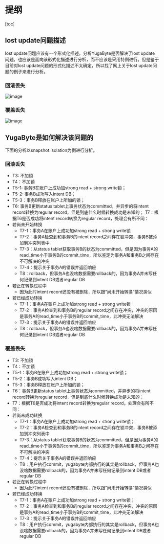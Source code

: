 # 提纲
[toc]

## lost update问题描述
lost update问题应该有一个形式化描述，分析YugaByte是否解决了lost update问题，也应该是面向该形式化描述进行分析，而不应该是采用特例进行。但是鉴于目前对lost update问题的形式化描述不太确定，所以找了网上关于lost update问题的例子来进行分析。

### 回滚丢失
![image](https://img2018.cnblogs.com/blog/1415873/201906/1415873-20190605112809343-999138139.png)

### 覆盖丢失
![image](https://img2018.cnblogs.com/blog/1415873/201906/1415873-20190605112833419-1781156622.png)

## YugaByte是如何解决该问题的
下面的分析以snapshot isolation为例进行分析。

### 回滚丢失
- T3: 不加锁
- T4：不加锁
- T5-1: 事务B在账户上成功加strong read + strong write锁；
- T5-2: 事务B成功写入intent DB；
- T5-3：事务B释放在账户上所加的锁；
- T6: 事务B更新status tablet上事务状态为committed，并异步的将intent record转换为regular record，但是到底什么时候转换成功是未知的；
T7：根据T6是否成功将intent record转换为regular record，处理会有所不同：
- 若尚未开始转换
    - T7-1：事务A在账户上成功加strong read + strong write锁
    - T7-2：事务A检查到和事务B的intent record之间存在锁冲突，事务B被添加到冲突列表中
    - T7-3：从status tablet获取事务B的状态为committed，但是因为事务A的read_time小于事务B的commit_time，所以鉴定为事务A和事务B之间存在不可解决的冲突
    - T7-4：提示关于事务A的错误并返回响应
    - T8：rollback，但事务A也没啥数据需要rollback的，因为事务A并未写任何记录到intent DB或者regular DB
- 若正在转换过程中
    - 因为此时intent record还没有被删除，所以跟“尚未开始转换”情况类似
- 若已经成功转换
    - T7-1：事务A在账户上成功加strong read + strong write锁
    - T7-2：事务A检查到和事务B的regular record之间存在冲突，冲突的原因是事务A的read_time小于事务B的commit_time，此冲突无法解决
    - T7-3：提示关于事务A的错误并返回响应
    - T8：rollback，但事务A也没啥数据需要rollback的，因为事务A并未写任何记录到intent DB或者regular DB

### 覆盖丢失
- T3: 不加锁
- T4：不加锁
- T5-1：事务B在账户上成功加strong read + strong write锁；
- T5-2：事务B成功写入intent DB；
- T5-3：事务B释放在账户上所加的锁；
- T6：事务B更新status tablet上事务状态为committed，并异步的将intent record转换为regular record，但是到底什么时候转换成功是未知的；
- T7：根据T6是否成功将intent record转换为regular record，处理会有所不同：
- 若尚未成功转换
    - T7-1：事务A在账户上成功加strong read + strong write锁；
    - T7-2：事务A检查到和事务B的intent record之间存在锁冲突，事务B被添加到冲突列表中
    - T7-3：从status tablet获取事务B的状态为committed，但是因为事务A的read_time小于事务B的commit_time，所以鉴定为事务A和事务B之间存在不可解决的冲突
    - T7-4：提示关于事务A的错误并返回响应
    - T8：用户执行commit，yugabyte内部执行的其实是rollback，但事务A也没啥数据需要rollback的，因为事务A并未写任何记录到intent DB或者regular DB
- 若正在转换过程中
    - 因为此时intent record还没有被删除，所以跟“尚未开始转换”情况类似
- 若已经成功转换
    - T7-1：事务A在账户上成功加strong read + strong write锁；
    - T7-2：事务A检查到和事务B的regular record之间存在冲突，冲突的原因是事务A的read_time小于事务B的commit_time，此冲突无法解决
    - T7-3：提示关于事务A的错误并返回响应
    - T8：用户执行commit，yugabyte内部执行的其实是rollback，但事务A也没啥数据需要rollback的，因为事务A并未写任何记录到intent DB或者regular DB
